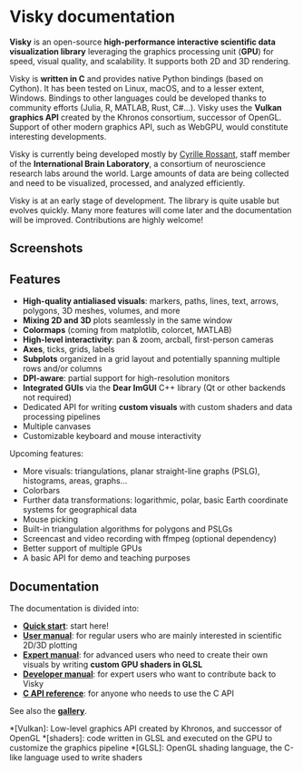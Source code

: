 # Visky documentation

**Visky** is an open-source **high-performance interactive scientific data visualization library** leveraging the graphics processing unit (**GPU**) for speed, visual quality, and scalability. It supports both 2D and 3D rendering.

Visky is **written in C** and provides native Python bindings (based on Cython). It has been tested on Linux, macOS, and to a lesser extent, Windows. Bindings to other languages could be developed thanks to community efforts (Julia, R, MATLAB, Rust, C#...). Visky uses the **Vulkan graphics API** created by the Khronos consortium, successor of OpenGL. Support of other modern graphics API, such as WebGPU, would constitute interesting developments.

Visky is currently being developed mostly by [Cyrille Rossant](https://cyrille.rossant.net), staff member of the **International Brain Laboratory**, a consortium of neuroscience research labs around the world. Large amounts of data are being collected and need to be visualized, processed, and analyzed efficiently.

Visky is at an early stage of development. The library is quite usable but evolves quickly. Many more features will come later and the documentation will be improved. Contributions are highly welcome!


## Screenshots



## Features

* **High-quality antialiased visuals**: markers, paths, lines, text, arrows, polygons, 3D meshes, volumes, and more
* **Mixing 2D and 3D** plots seamlessly in the same window
* **Colormaps** (coming from matplotlib, colorcet, MATLAB)
* **High-level interactivity**: pan & zoom, arcball, first-person cameras
* **Axes**, ticks, grids, labels
* **Subplots** organized in a grid layout and potentially spanning multiple rows and/or columns
* **DPI-aware**: partial support for high-resolution monitors
* **Integrated GUIs** via the **Dear ImGUI** C++ library (Qt or other backends not required)
* Dedicated API for writing **custom visuals** with custom shaders and data processing pipelines
* Multiple canvases
* Customizable keyboard and mouse interactivity

Upcoming features:

* More visuals: triangulations, planar straight-line graphs (PSLG), histograms, areas, graphs...
* Colorbars
* Further data transformations: logarithmic, polar, basic Earth coordinate systems for geographical data
* Mouse picking
* Built-in triangulation algorithms for polygons and PSLGs
* Screencast and video recording with ffmpeg (optional dependency)
* Better support of multiple GPUs
* A basic API for demo and teaching purposes

## Documentation

The documentation is divided into:

* [**Quick start**](quickstart/index.md): start here!
* [**User manual**](user/index.md): for regular users who are mainly interested in scientific 2D/3D plotting
* [**Expert manual**](expert/index.md): for advanced users who need to create their own visuals by writing **custom GPU shaders in GLSL**
* [**Developer manual**](developer/index.md): for expert users who want to contribute back to Visky
* [**C API reference**](api/index.md): for anyone who needs to use the C API

See also the [**gallery**](gallery.md).

*[Vulkan]: Low-level graphics API created by Khronos, and successor of OpenGL
*[shaders]: code written in GLSL and executed on the GPU to customize the graphics pipeline
*[GLSL]: OpenGL shading language, the C-like language used to write shaders

